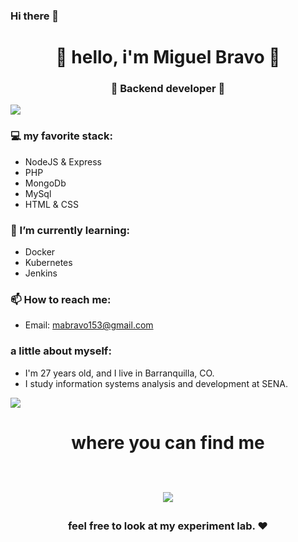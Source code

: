 ### Hi there 👋

<!--
**mabravo153/mabravo153** is a ✨ _special_ ✨ repository because its `README.md` (this file) appears on your GitHub profile.

Here are some ideas to get you started:

- 🔭 I’m currently working on ...
- 🌱 I’m currently learning ...
- 👯 I’m looking to collaborate on ...
- 🤔 I’m looking for help with ...
- 💬 Ask me about ...
- 📫 How to reach me: ...
- 😄 Pronouns: ...
- ⚡ Fun fact: ...
-->
<h1 align="center"> 🤩 hello, i'm Miguel Bravo 🤩 </h1>
<h3 align="center">🚀 Backend developer 🚀</h3>

<img src="https://yata-apix-a9caea66-ad78-425f-aa08-e292558ebb65.lss.locawebcorp.com.br/b7c7dbff38ae4f419c94ce8d2254b9d9.png"> 

### 💻 my favorite stack:
- NodeJS & Express
- PHP
- MongoDb
- MySql
- HTML & CSS


### 🌱 I’m currently learning:
- Docker
- Kubernetes
- Jenkins


### 📫 How to reach me:
- Email: mabravo153@gmail.com


### a little about myself:
- I'm 27 years old, and I live in Barranquilla, CO.
- I study information systems analysis and development at SENA.

<img src="https://yata-apix-a9caea66-ad78-425f-aa08-e292558ebb65.lss.locawebcorp.com.br/b7c7dbff38ae4f419c94ce8d2254b9d9.png"> 

<h1 align="center">
 where you can find me 

  <p align="center"><br/>
   <a href="https://www.linkedin.com/in/miguel-%C3%A1ngel-bravo-martinez-b03128164//">
    <img src="https://img.shields.io/badge/linkedin-miguel--bravo-blue">
  </a>

</p>
</h1>

<h3 align="center"><strong> feel free to look at my experiment lab. ❤ </strong> </h3>
